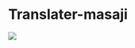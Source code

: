 # Translater-masaji

![](https://user-images.githubusercontent.com/52446061/83316979-eadb4000-a242-11ea-98c1-040432299763.jpg)
